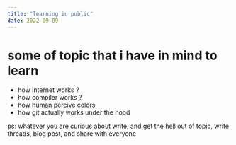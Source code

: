 ```yaml
---
title: "learning in public"
date: 2022-09-09
---
```


# some of topic that i have in mind to learn 

- how internet works ?
- how compiler works ?
- how human percive colors
- how git actually works under the hood


ps: whatever you are curious about write, and get the hell out of topic, write threads, blog post, and share with everyone